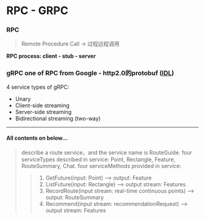 # RPC - GRPC

### RPC

>Remote Procedure Call  -> 过程远程调用

**RPC process: client - stub - server**

### gRPC one of RPC from Google - http2.0的protobuf ([IDL](https://en.wikipedia.org/wiki/IDL_(programming_language)))

4 service types of gRPC:
- Unary
- Client-side streaming
- Server-side streaming
- Bidirectional streaming (two-way)

---

#### All contents on below...
>describe a route service，and the service name is RouteGuide.
four serviceTypes described in service: Point, Rectangle, Feature, RouteSummary, Chat.
four serviceMethods provided in service:
>>1. GetFuture(input: Point) --> output: Feature
>>2. ListFuture(input: Rectangle) --> output stream: Features
>>3. RecordRoute(input stream: real-time continuous points) --> output: RouteSummary
>>4. Recommend(input stream: recommendationRequest) --> output stream: Features



